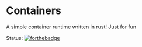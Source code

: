 # Containers
A simple container runtime written in rust! Just for fun

Status: [![forthebadge](https://forthebadge.com/images/badges/works-on-my-machine.svg)](https://forthebadge.com)
